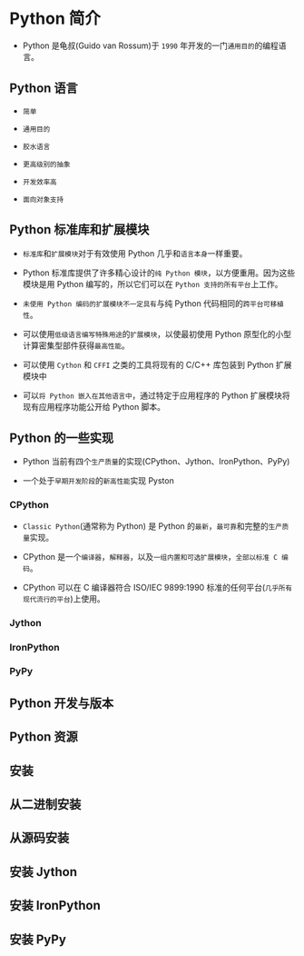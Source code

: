 # Python 简介

* Python 是龟叔(Guido van Rossum)于 `1990` 年开发的一门`通用目的`的编程语言。

## Python 语言

* `简单`

* `通用目的`

* `胶水语言`

* `更高级别的抽象`

* `开发效率高`

* `面向对象支持`

## Python 标准库和扩展模块

* `标准库`和`扩展模块`对于有效使用 Python 几乎和`语言本身`一样重要。

* Python 标准库提供了许多精心设计的`纯 Python 模块`，以方便重用。因为这些模块是用 Python 编写的，所以它们可以在 `Python 支持的所有平台`上工作。

* `未使用 Python 编码的扩展模块不一定具有`与纯 Python 代码相同的`跨平台可移植性`。

* 可以使用`低级语言编写特殊用途`的`扩展模块`，以使最初使用 Python 原型化的小型计算密集型部件获得`最高性能`。

* 可以使用 `Cython` 和 `CFFI` 之类的工具将现有的 C/C++ 库包装到 Python 扩展模块中

* 可以`将 Python 嵌入在其他语言中`，通过特定于应用程序的 Python 扩展模块将现有应用程序功能公开给 Python 脚本。

## Python 的一些实现

* Python 当前有四个`生产质量`的实现(CPython、Jython、IronPython、PyPy)

* 一个处于`早期开发阶段`的`新高性能`实现 Pyston

### CPython

* `Classic Python`(通常称为 Python) 是 Python 的`最新`，`最可靠`和完整的`生产质量`实现。

* CPython 是一个`编译器`，`解释器`，以及`一组内置和可选扩展模块`，`全部以标准 C 编码`。

* CPython 可以在 C 编译器符合 ISO/IEC 9899:1990 标准的任何平台(`几乎所有现代流行的平台`)上使用。

### Jython

### IronPython

### PyPy

## Python 开发与版本

## Python 资源

## 安装

## 从二进制安装

## 从源码安装

## 安装 Jython

## 安装 IronPython

## 安装 PyPy

